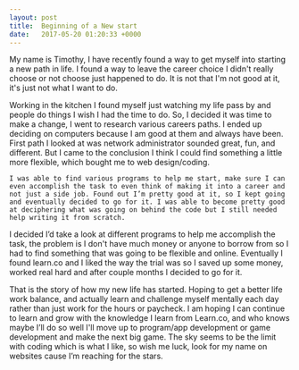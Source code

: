 ```yaml
---
layout: post
title:  Beginning of a New start
date:   2017-05-20 01:20:33 +0000
---
```


  My name is Timothy, I have recently found a way to get myself into starting a new path in life. I found a way to leave the career choice I didn't really choose or not choose just happened to do. It is not that I'm not good at it, it's just not what I want to do.

  Working in the kitchen I found myself just watching my life pass by and people do things I wish I had the time to do. So, I decided it was time to make a change, I went to research various careers paths. I ended up deciding on computers because I am good at them and always have been. First path I looked at was network administrator sounded great, fun, and different. But I came to the conclusion I think I could find something a little more flexible, which bought me to web design/coding.

	I was able to find various programs to help me start, make sure I can even accomplish the task to even think of making it into a career and not just a side job. Found out I’m pretty good at it, so I kept going and eventually decided to go for it. I was able to become pretty good at deciphering what was going on behind the code but I still needed help writing it from scratch.

  I decided I’d take a look at different programs to help me accomplish the task, the problem is I don't have much money or anyone to borrow from so I had to find something that was going to be flexible and online. Eventually I found learn.co and I liked the way the trial was so I saved up some money, worked real hard and after couple months I decided to go for it. 

  That is the story of how my new life has started. Hoping to get a better life work balance, and actually learn and challenge myself mentally each day rather than just work for the hours or paycheck. I am hoping I can continue to learn and grow with the knowledge I learn from Learn.co, and who knows maybe I’ll do so well I'll move up to program/app development or game development and make the next big game. The sky seems to be the limit with coding which is what I like, so wish me luck, look for my name on websites cause I’m reaching for the stars.

